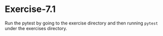 # Exercise-7.1

Run the pytest by going to the exercise directory and then running `pytest` under the exercises directory.
